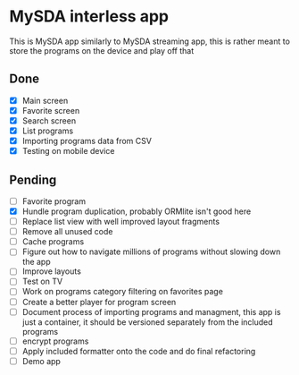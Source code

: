 # MySDA interless app

This is MySDA app similarly to MySDA streaming app, this is rather meant to store the programs on the device and play off that

## Done

- [x] Main screen
- [x] Favorite screen
- [x] Search screen
- [x] List programs
- [x] Importing programs data from CSV
- [x] Testing on mobile device

## Pending

- [ ] Favorite program
- [x] Hundle program duplication, probably ORMlite isn't good here
- [ ] Replace list view with well improved layout fragments
- [ ] Remove all unused code
- [ ] Cache programs
- [ ] Figure out how to navigate millions of programs without slowing down the app
- [ ] Improve layouts
- [ ] Test on TV
- [ ] Work on programs category filtering on favorites page
- [ ] Create a better player for program screen
- [ ] Document process of importing programs and managment, this app is just a container,
it should be versioned separately from the included programs
- [ ] encrypt programs
- [ ] Apply included formatter onto the code and do final refactoring
- [ ] Demo app